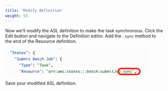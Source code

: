 ```yaml
---
title: 'Modify definition'
weight: 53
---
```


Now we'll modify the ASL definition to make the task synchronous. Click the Edit button and navigate to the Definition editor. Add the `.sync` method to the end of the Resource definition.

![Module 3 Workflow](/static/img/module-3/sync.png)

Save your modified ASL definition.


